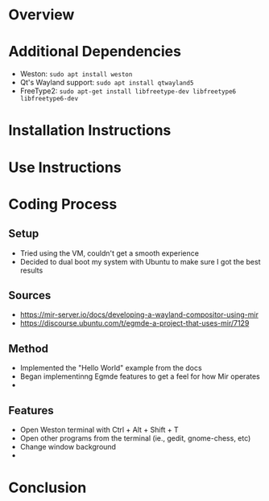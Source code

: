 # Overview

# Additional Dependencies
- Weston: `sudo apt install weston`
- Qt's Wayland support: `sudo apt install qtwayland5`
- FreeType2: `sudo apt-get install libfreetype-dev libfreetype6 libfreetype6-dev`



# Installation Instructions

# Use Instructions

# Coding Process
## Setup
- Tried using the VM, couldn't get a smooth experience
- Decided to dual boot my system with Ubuntu to make sure I got the best results

## Sources
- https://mir-server.io/docs/developing-a-wayland-compositor-using-mir
- https://discourse.ubuntu.com/t/egmde-a-project-that-uses-mir/7129

## Method
- Implemented the "Hello World" example from the docs
- Began implementinng Egmde features to get a feel for how Mir operates
- 

## Features
- Open Weston terminal with Ctrl + Alt + Shift + T
- Open other programs from the terminal (ie., gedit, gnome-chess, etc)
- Change window background
- 

# Conclusion
